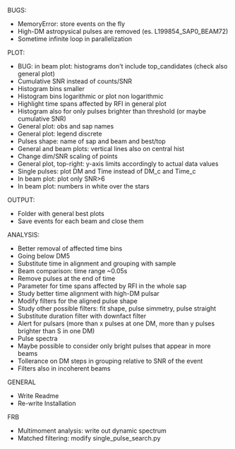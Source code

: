 BUGS:
- MemoryError: store events on the fly
- High-DM astropysical pulses are removed (es. L199854_SAP0_BEAM72)
- Sometime infinite loop in parallelization

PLOT:
- BUG: in beam plot: histograms don't include top_candidates (check also general plot)
- Cumulative SNR instead of counts/SNR
- Histogram bins smaller
- Histogram bins logarithmic or plot non logarithmic
- Highlight time spans affected by RFI in general plot
- Histogram also for only pulses brighter than threshold (or maybe cumulative SNR) 
- General plot: obs and sap names
- General plot: legend discrete 
- Pulses shape: name of sap and beam and best/top
- General and beam plots: vertical lines also on central hist
- Change dim/SNR scaling of points
- General plot, top-right: y-axis limits accordingly to actual data values
- Single pulses: plot DM and Time instead of DM_c and Time_c
- In beam plot: plot only SNR>6
- In beam plot: numbers in white over the stars

OUTPUT:
- Folder with general best plots
- Save events for each beam and close them

ANALYSIS:
- Better removal of affected time bins
- Going below DM5
- Substitute time in alignment and grouping with sample
- Beam comparison: time range ~0.05s
- Remove pulses at the end of time
- Parameter for time spans affected by RFI in the whole sap
- Study better time alignment with high-DM pulsar
- Modify filters for the aligned pulse shape
- Study other possible filters: fit shape, pulse simmetry, pulse straight
- Substitute duration filter with downfact filter
- Alert for pulsars (more than x pulses at one DM, more than y pulses brighter than S in one DM)
- Pulse spectra
- Maybe possible to consider only bright pulses that appear in more beams
- Tollerance on DM steps in grouping relative to SNR of the event
- Filters also in incoherent beams

GENERAL
- Write Readme
- Re-write Installation

FRB
- Multimoment analysis: write out dynamic spectrum
- Matched filtering: modify single_pulse_search.py